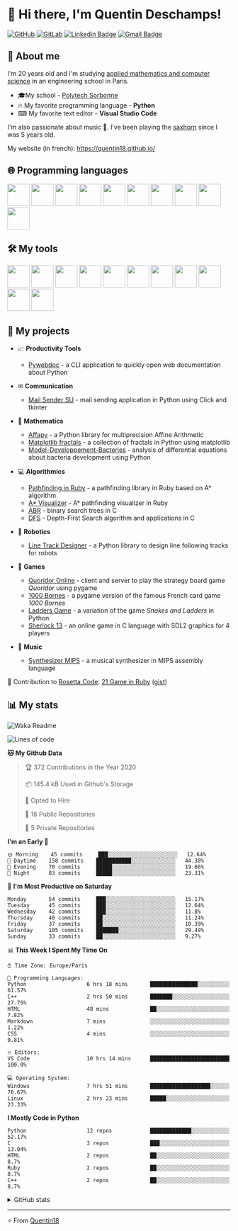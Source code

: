 # 👋 Hi there, I'm Quentin Deschamps!

[![GitHub](https://img.shields.io/badge/-GitHub-181717?style=flat-square&logo=github&link=https://github.com/Quentin18/)](https://github.com/Quentin18/)
[![GitLab](https://img.shields.io/badge/-GitLab-FCA121?style=flat-square&logo=gitlab&link=https://gitlab.lip6.fr/deschampsq/)](https://gitlab.lip6.fr/deschampsq/)
[![Linkedin Badge](https://img.shields.io/badge/-LinkedIn-blue?style=flat-square&logo=Linkedin&logoColor=white&link=https://www.linkedin.com/in/quentin-deschamps18/)](https://www.linkedin.com/in/quentin-deschamps18/) 
[![Gmail Badge](https://img.shields.io/badge/-Gmail-c14438?style=flat-square&logo=Gmail&logoColor=white&link=mailto:quentindeschamps18@gmail.com)](mailto:quentindeschamps18@gmail.com)


## 🧐 About me
I'm 20 years old and I'm studying [applied mathematics and computer science](https://www.polytech.sorbonne-universite.fr/formations/mathematiques-appliques-et-informatique) in an engineering school in Paris.
<!-- I'm currently looking for an internship 🔎. -->

- 🎓My school - [Polytech Sorbonne](https://www.polytech.sorbonne-universite.fr)
- 🔥 My favorite programming language - **Python**
- ⌨ My favorite text editor - **Visual Studio Code**

I'm also passionate about music 🎵. I’ve been playing the [saxhorn](https://en.wikipedia.org/wiki/Saxhorn) since I was 5 years old.

My website (in french): https://quentin18.github.io/

## 🌐 Programming languages
<code><img height="50" src="https://cdn.worldvectorlogo.com/logos/python-5.svg"></code>
<code><img height="50" src="https://cdn.worldvectorlogo.com/logos/ruby.svg"></code>
<code><img height="50" src="https://cdn.worldvectorlogo.com/logos/c-2975.svg"></code>
<code><img height="50" src="https://cdn.worldvectorlogo.com/logos/c.svg"></code>
<code><img height="50" src="https://cdn.worldvectorlogo.com/logos/latex.svg"></code>
<code><img height="50" src="https://upload.wikimedia.org/wikipedia/commons/2/21/Matlab_Logo.png"></code>
<code><img height="50" src="https://cdn.worldvectorlogo.com/logos/r-lang.svg"></code>
<code><img height="50" src="https://upload.wikimedia.org/wikipedia/commons/b/b6/Fortran.png"></code>
<code><img height="50" src="https://cdn.svgporn.com/logos/html-5.svg"></code>
<code><img height="50" src="https://cdn.svgporn.com/logos/css-3.svg"></code>

## 🛠️ My tools
<code><img height="50" src="https://cdn.svgporn.com/logos/visual-studio-code.svg"></code>
<code><img height="50" src="https://cdn.worldvectorlogo.com/logos/atom-4.svg"></code>
<code><img height="50" src="https://cdn.svgporn.com/logos/git-icon.svg"></code>
<code><img height="50" src="https://cdn.worldvectorlogo.com/logos/github-1.svg"></code>
<code><img height="50" src="https://cdn.worldvectorlogo.com/logos/gitlab.svg"></code>
<code><img height="50" src="https://pypi.org/static/images/twitter.90915068.jpg"></code>
<code><img height="50" src="https://cdn.worldvectorlogo.com/logos/rubygems.svg"></code>
<code><img height="50" src="https://cdn.worldvectorlogo.com/logos/travis-ci.svg"></code>
<code><img height="50" src="https://cdn.overleaf.com/img/ol-brand/overleaf_og_logo.png"></code>
<code><img height="50" src="https://cdn.worldvectorlogo.com/logos/ubuntu-4.svg"></code>
<code><img height="50" src="https://pbs.twimg.com/profile_images/525686734760067072/OhsWgbsr.png"></code>

## 🚀 My projects
- 📈 **Productivity Tools**

    * [Pywebdoc](https://github.com/Quentin18/pywebdoc) - a CLI application to quickly open web documentation about Python

- ✉ **Communication**

    * [Mail Sender SU](https://github.com/Quentin18/Mail-Sender-Sorbonne-Universite) - mail sending application in Python using Click and tkinter

- 🔢 **Mathematics**

    * [Affapy](https://gitlab.lip6.fr/hilaire/affapy) - a Python library for multiprecision Affine Arithmetic
    * [Matplotlib fractals](https://github.com/Quentin18/Matplotlib-fractals) - a collection of fractals in Python using matplotlib
    * [Model-Developpement-Bacteries](https://github.com/Quentin18/Model-Developpement-Bacteries) - analysis of differential equations about bacteria development using Python

- 💻 **Algorithmics**

    * [Pathfinding in Ruby](https://github.com/Quentin18/pathfinding.rb) - a pathfinding library in Ruby based on A* algorithm
    * [A* Visualizer](https://github.com/Quentin18/astar-visualizer) - A* pathfinding visualizer in Ruby
    * [ABR](https://github.com/Quentin18/ABR) - binary search trees in C
    * [DFS](https://github.com/Quentin18/DFS) - Depth-First Search algorithm and applications in C

- 🤖 **Robotics**

    * [Line Track Designer](https://github.com/Quentin18/Line-Track-Designer) - a Python library to design line following tracks for robots

- 🎲 **Games**

    * [Quoridor Online](https://github.com/Quentin18/Quoridor-Online) - client and server to play the strategy board game *Quoridor* using pygame
    * [1000 Bornes](https://github.com/Quentin18/1000-Bornes) - a pygame version of the famous French card game *1000 Bornes*
    * [Ladders Game](https://github.com/Quentin18/Ladders-Game) - a variation of the game *Snakes and Ladders* in Python
    * [Sherlock 13](https://github.com/Quentin18/Sherlock13) - an online game in C language with SDL2 graphics for 4 players

- 🎹 **Music**

    * [Synthesizer MIPS](https://github.com/Quentin18/Synthesizer-MIPS) - a musical synthesizer in MIPS assembly language

🔗 Contribution to [Rosetta Code](http://rosettacode.org/wiki/Rosetta_Code): [21 Game in Ruby](http://rosettacode.org/wiki/21_Game#Ruby) ([gist](https://gist.github.com/Quentin18/095ad051a84028c7ca65762c07730ef8))

## 📊 My stats
![Waka Readme](https://github.com/Quentin18/Quentin18/workflows/Waka%20Readme/badge.svg)

<!--START_SECTION:waka-->
![Lines of code](https://img.shields.io/badge/From%20Hello%20World%20I%27ve%20Written-315251%20lines%20of%20code-blue)

**🐱 My Github Data** 

> 🏆 372 Contributions in the Year 2020
 > 
> 📦 145.4 kB Used in Github's Storage 
 > 
> 💼 Opted to Hire
 > 
> 📜 18 Public Repositories
 > 
> 🔑 5 Private Repositories 

**I'm an Early 🐤** 

```text
🌞 Morning    45 commits     ███░░░░░░░░░░░░░░░░░░░░░░   12.64% 
🌆 Daytime    158 commits    ███████████░░░░░░░░░░░░░░   44.38% 
🌃 Evening    70 commits     █████░░░░░░░░░░░░░░░░░░░░   19.66% 
🌙 Night      83 commits     █████░░░░░░░░░░░░░░░░░░░░   23.31%

```
📅 **I'm Most Productive on Saturday** 

```text
Monday       54 commits     ███░░░░░░░░░░░░░░░░░░░░░░   15.17% 
Tuesday      45 commits     ███░░░░░░░░░░░░░░░░░░░░░░   12.64% 
Wednesday    42 commits     ███░░░░░░░░░░░░░░░░░░░░░░   11.8% 
Thursday     40 commits     ██░░░░░░░░░░░░░░░░░░░░░░░   11.24% 
Friday       37 commits     ██░░░░░░░░░░░░░░░░░░░░░░░   10.39% 
Saturday     105 commits    ███████░░░░░░░░░░░░░░░░░░   29.49% 
Sunday       33 commits     ██░░░░░░░░░░░░░░░░░░░░░░░   9.27%

```


📊 **This Week I Spent My Time On** 

```text
⌚︎ Time Zone: Europe/Paris

💬 Programming Languages: 
Python                   6 hrs 18 mins       ███████████████░░░░░░░░░░   61.57% 
C++                      2 hrs 50 mins       ███████░░░░░░░░░░░░░░░░░░   27.75% 
HTML                     48 mins             ██░░░░░░░░░░░░░░░░░░░░░░░   7.82% 
Markdown                 7 mins              ░░░░░░░░░░░░░░░░░░░░░░░░░   1.22% 
CSS                      4 mins              ░░░░░░░░░░░░░░░░░░░░░░░░░   0.81%

🔥 Editors: 
VS Code                  10 hrs 14 mins      █████████████████████████   100.0%

💻 Operating System: 
Windows                  7 hrs 51 mins       ███████████████████░░░░░░   76.67% 
Linux                    2 hrs 23 mins       █████░░░░░░░░░░░░░░░░░░░░   23.33%

```

**I Mostly Code in Python** 

```text
Python                   12 repos            █████████████░░░░░░░░░░░░   52.17% 
C                        3 repos             ███░░░░░░░░░░░░░░░░░░░░░░   13.04% 
HTML                     2 repos             ██░░░░░░░░░░░░░░░░░░░░░░░   8.7% 
Ruby                     2 repos             ██░░░░░░░░░░░░░░░░░░░░░░░   8.7% 
C++                      2 repos             ██░░░░░░░░░░░░░░░░░░░░░░░   8.7%

```



<!--END_SECTION:waka-->

<details>
<summary>GitHub stats</summary>
  <p align = "center">
    <img src="https://github-readme-stats.vercel.app/api?username=Quentin18&hide=prs,issues,contribs&include_all_commits=true&show_icons=true&theme=radical" alt="Quentin18's github stats" />
    <img src="https://github-readme-stats.vercel.app/api/top-langs/?username=Quentin18&layout=compact&theme=radical" />
  </p>
</details>

---
⭐️ From [Quentin18](https://github.com/Quentin18)
